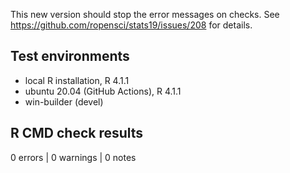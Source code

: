This new version should stop the error messages on checks.
See https://github.com/ropensci/stats19/issues/208 for details.

## Test environments
* local R installation, R 4.1.1
* ubuntu 20.04 (GitHub Actions), R 4.1.1
* win-builder (devel)

## R CMD check results

0 errors | 0 warnings | 0 notes
